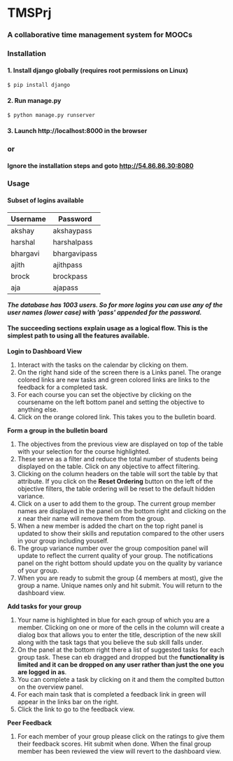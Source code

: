 # TMSPrj #
### A collaborative time management system for MOOCs ###

### Installation ###
#### 1. Install django globally (requires root permissions on Linux) ####
```
$ pip install django
```
#### 2. Run manage.py ####
```
$ python manage.py runserver
```
#### 3. Launch http://localhost:8000 in the browser ####

### or ###
#### Ignore the installation steps and goto http://54.86.86.30:8080 ####

### Usage ###
#### Subset of logins available ####
| Username  | Password |
|-----------|----------|
akshay    	| akshaypass 
harshal		| harshalpass
bhargavi	| bhargavipass
ajith		| ajithpass
brock       | brockpass
aja         | ajapass
***The database has 1003 users. So for more logins you can use any of the user names (lower case) with 'pass' appended for the password.***
#### The succeeding sections explain usage as a logical flow. This is the simplest path to using all the features available. ####

**Login to Dashboard View**
 1. Interact with the tasks on the calendar by clicking on them.
 2. On the right hand side of the screen there is a Links panel. The orange colored links are new tasks and green colored links are links to the feedback for a completed task.
 3. For each course you can set the objective by clicking on the coursename on the left bottom panel and setting the objective to anything else.
 4. Click on the orange colored link. This takes you to the bulletin board.
 
**Form a group in the bulletin board**
 1. The objectives from the previous view are displayed on top of the table with your selection for the course highlighted.
 2. These serve as a filter and reduce the total number of students being displayed on the table. Click on any objective to affect filtering.
 3. Clicking on the column headers on the table will sort the table by that attribute. If you click on the **Reset Ordering** button on the left of the objective filters, the table ordering will be reset to the default hidden variance.
 4. Click on a user to add them to the group. The current group member names are displayed in the panel on the bottom right and clicking on the *x* near their name will remove them from the group.
 5. When a new member is added the chart on the top right panel is updated to show their skills and reputation compared to the other users in your group including youself.
 6. The group variance number over the group composition panel will update to reflect the current quality of your group. The notifications panel on the right bottom should update you on the quality by variance of your group.
 7. When you are ready to submit the group (4 members at most), give the group a name. Unique names only and hit submit. You will return to the dashboard view.

**Add tasks for your group**
 1. Your name is highlighted in blue for each group of which you are a member. Clicking on one or more of the cells in the column will create a dialog box that allows you to enter the title, description of the new skill along with the task tags that you believe the sub skill falls under.
 2. On the panel at the bottom right there a list of suggested tasks for each group task. These can eb dragged and dropped but the **functionality is limited and it can be dropped on any user rather than just the one you are logged in as**.
 3. You can complete a task by clicking on it and them the complted button on the overview panel.
 4. For each main task that is completed a feedback link in green will appear in the links bar on the right.
 5. Click the link to go to the feedback view.

**Peer Feedback**
 1. For each member of your group please click on the ratings to give them their feedback scores. Hit submit when done. When the final group member has been reviewed the view will revert to the dashboard view.